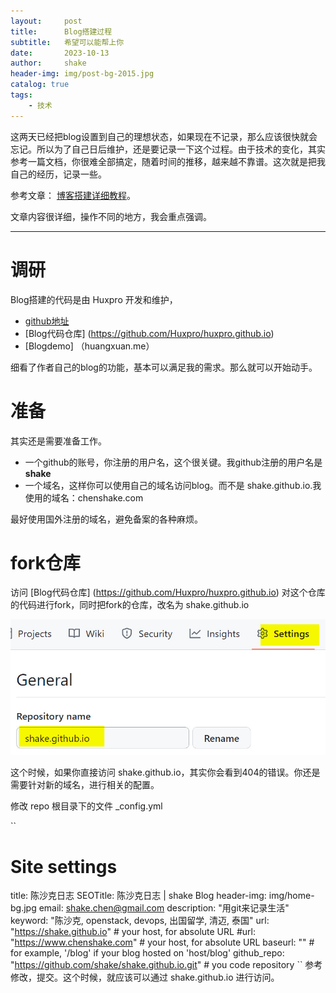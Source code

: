 ```yaml
---
layout:     post
title:      Blog搭建过程
subtitle:   希望可以能帮上你
date:       2023-10-13
author:     shake
header-img: img/post-bg-2015.jpg
catalog: true
tags:
    - 技术
---
```


这两天已经把blog设置到自己的理想状态，如果现在不记录，那么应该很快就会忘记。所以为了自己日后维护，还是要记录一下这个过程。由于技术的变化，其实参考一篇文档，你很难全部搞定，随着时间的推移，越来越不靠谱。这次就是把我自己的经历，记录一些。

参考文章： [博客搭建详细教程](https://github.com/qiubaiying/qiubaiying.github.io/wiki/%E5%8D%9A%E5%AE%A2%E6%90%AD%E5%BB%BA%E8%AF%A6%E7%BB%86%E6%95%99%E7%A8%8B)。

文章内容很详细，操作不同的地方，我会重点强调。

---
# 调研

Blog搭建的代码是由 Huxpro 开发和维护，
* [github地址](https://github.com/huxpro) 
* [Blog代码仓库] (https://github.com/Huxpro/huxpro.github.io)
* [Blogdemo] （huangxuan.me）

细看了作者自己的blog的功能，基本可以满足我的需求。那么就可以开始动手。

# 准备

其实还是需要准备工作。

* 一个github的账号，你注册的用户名，这个很关键。我github注册的用户名是**shake**
* 一个域名，这样你可以使用自己的域名访问blog。而不是 shake.github.io.我使用的域名：chenshake.com

最好使用国外注册的域名，避免备案的各种麻烦。

# fork仓库

访问 [Blog代码仓库] (https://github.com/Huxpro/huxpro.github.io) 对这个仓库的代码进行fork，同时把fork的仓库，改名为 shake.github.io

![修改reop名字](img/repo-name.jpg "Repo name")

这个时候，如果你直接访问 shake.github.io，其实你会看到404的错误。你还是需要针对新的域名，进行相关的配置。

修改 repo 根目录下的文件 _config.yml

``
# Site settings
title: 陈沙克日志
SEOTitle: 陈沙克日志 | shake Blog
header-img: img/home-bg.jpg
email: shake.chen@gmail.com
description: "用git来记录生活"
keyword: "陈沙克, openstack, devops,  出国留学, 清迈, 泰国"
url: "https://shake.github.io" # your host, for absolute URL
#url: "https://www.chenshake.com" # your host, for absolute URL
baseurl: "" # for example, '/blog' if your blog hosted on 'host/blog'
github_repo: "https://github.com/shake/shake.github.io.git" # you code repository
``
参考修改，提交。这个时候，就应该可以通过 shake.github.io 进行访问。




